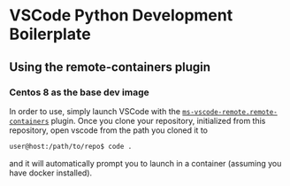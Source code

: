 # VSCode Python Development Boilerplate
## Using the remote-containers plugin
### Centos 8 as the base dev image
In order to use, simply launch VSCode with the [`ms-vscode-remote.remote-containers`](https://marketplace.visualstudio.com/items?itemName=ms-vscode-remote.remote-containers) plugin.
Once you clone your repository, initialized from this repository, open vscode from the path you cloned it to
```bash
user@host:/path/to/repo$ code .
```
and it will automatically prompt you to launch in a container (assuming you have docker installed).